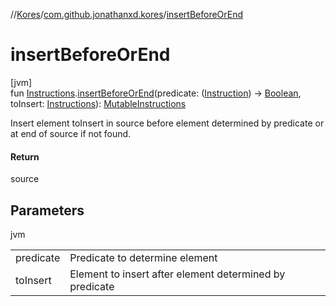 //[Kores](../../index.md)/[com.github.jonathanxd.kores](index.md)/[insertBeforeOrEnd](insert-before-or-end.md)

# insertBeforeOrEnd

[jvm]\
fun [Instructions](-instructions/index.md).[insertBeforeOrEnd](insert-before-or-end.md)(predicate: ([Instruction](-instruction/index.md)) -> [Boolean](https://kotlinlang.org/api/latest/jvm/stdlib/kotlin/-boolean/index.html), toInsert: [Instructions](-instructions/index.md)): [MutableInstructions](-mutable-instructions/index.md)

Insert element toInsert in source before element determined by predicate or at end of source if not found.

#### Return

source

## Parameters

jvm

| | |
|---|---|
| predicate | Predicate to determine element |
| toInsert | Element to insert after element determined by predicate |
